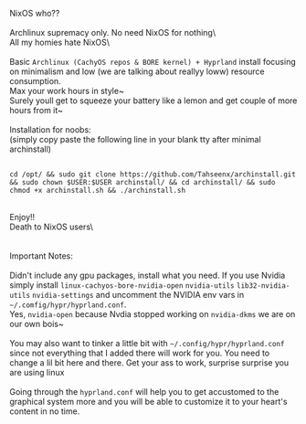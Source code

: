NixOS who??
<br/>
<br/>Archlinux supremacy only. No need NixOS for nothing\\
<br/>All my homies hate NixOS\\
<br/>
<br/>Basic `Archlinux (CachyOS repos & BORE kernel) + Hyprland` install focusing on minimalism and low (we are talking about reallyy loww) resource consumption. <br/>Max your work hours in style~
<br/>Surely youll get to squeeze your battery like a lemon and get couple of more hours from it~
<br/>
<br/>Installation for noobs:
<br/>(simply copy paste the following line in your blank tty after minimal archinstall)

##
    cd /opt/ && sudo git clone https://github.com/Tahseenx/archinstall.git && sudo chown $USER:$USER archinstall/ && cd archinstall/ && sudo chmod +x archinstall.sh && ./archinstall.sh


<br/>Enjoy!!
<br/>Death to NixOS users\\
<br/>
<br/>
<br/>Important Notes:
<br/>
<br/>Didn't include any gpu packages, install what you need. If you use Nvidia simply install `linux-cachyos-bore-nvidia-open` `nvidia-utils` `lib32-nvidia-utils` `nvidia-settings` and uncomment the NVIDIA env vars in `~/.comfig/hypr/hyprland.conf`.
<br/>Yes, `nvidia-open` because Nvdia stopped working on `nvidia-dkms` we are on our own bois~
<br/>
<br/>You may also want to tinker a little bit with `~/.config/hypr/hyprland.conf` since not everything that I added there will work for you. You need to change a lil bit here and there. Get your ass to work, surprise surprise you are using linux\
<br/>Going through the `hyprland.conf` will help you to get accustomed to the graphical system more and you will be able to customize it to your heart's content in no time.
